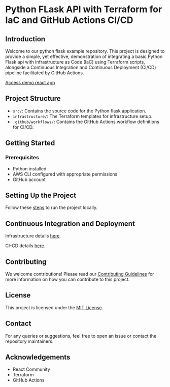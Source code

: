 # Python FLask API with Terraform for IaC and GitHub Actions CI/CD

## Introduction 
Welcome to our python flask example repository. This project is designed to provide a simple, yet effective, demonstration of integrating a basic Python Flask api with Infrastructure as Code (IaC) using Terraform scripts, alongside a Continuous Integration and Continuous Deployment (CI/CD) pipeline facilitated by GitHub Actions.

[Access demo react app](https://react-terraform.dash-demo.click/)

## Project Structure
- `src/`: Contains the source code for the Python flask application.
- `infrastructure/`: The Terraform templates for infrastructure setup.
- `.github/workflows/`: Contains the GitHub Actions workflow definitions for CI/CD.

## Getting Started
### Prerequisites
- Python installed
- AWS CLI configured with appropriate permissions
- GitHub account

## Setting Up the Project
Follow these [steps](/README-App.md) to run the project locally.

## Continuous Integration and Deployment

Infrastructure details [here](/infrastructure/readme.md).

CI-CD details [here](/.github/workflows/readme.md).

## Contributing

We welcome contributions! Please read our [Contributing Guidelines](CONTRIBUTING) for more information on how you can contribute to this project.

## License
This project is licensed under the [MIT License](LICENSE).

## Contact
For any queries or suggestions, feel free to open an issue or contact the repository maintainers.

## Acknowledgements
- React Community
- Terraform
- GitHub Actions
